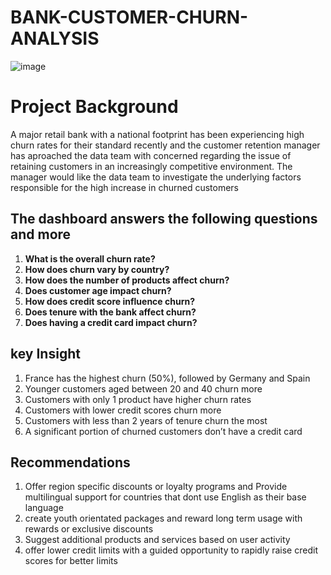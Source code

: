 # BANK-CUSTOMER-CHURN-ANALYSIS

![image](https://github.com/user-attachments/assets/46c9d728-e540-4d6e-af35-d73d67fc0c00)

# Project Background
A major retail bank with a national footprint has been experiencing high churn rates for their standard recently and the customer retention manager has aproached the data team with concerned regarding the issue of retaining customers in an increasingly competitive environment. The manager would like the data team to investigate the underlying factors responsible for the high increase in churned customers

## The dashboard answers the following questions and more 

1. **What is the overall churn rate?**
2. **How does churn vary by country?**
3. **How does the number of products affect churn?**
4. **Does customer age impact churn?**
5. **How does credit score influence churn?**
6. **Does tenure with the bank affect churn?**
7. **Does having a credit card impact churn?**

## key Insight

1. France has the highest churn (50%), followed by Germany and Spain
2. Younger customers aged between 20 and 40 churn more
3. Customers with only 1 product have higher churn rates
4. Customers with lower credit scores churn more
5. Customers with less than 2 years of tenure churn the most
6. A significant portion of churned customers don’t have a credit card
   
## Recommendations
1. Offer region specific discounts or loyalty programs and Provide multilingual support for countries that dont use English as their base language
2. create youth orientated packages and reward long term usage with rewards or exclusive discounts
3. Suggest additional products and services based on user activity
4. offer lower credit limits with a guided opportunity to rapidly raise credit scores for better limits
